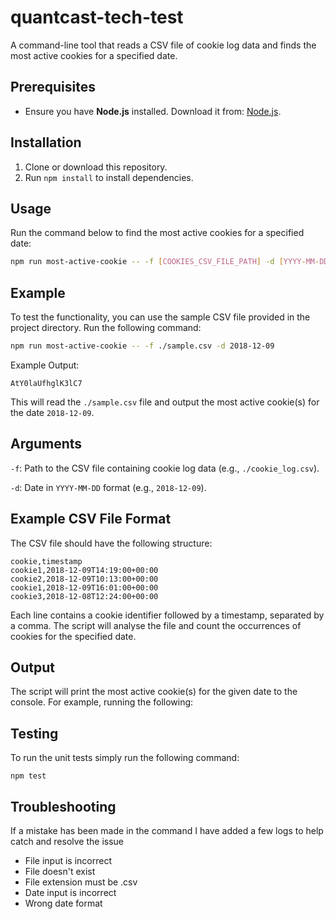 # quantcast-tech-test

A command-line tool that reads a CSV file of cookie log data and finds the most active cookies for a specified date.

## Prerequisites

- Ensure you have **Node.js** installed. Download it from: [Node.js](https://nodejs.org/en/download/package-manager).

## Installation

1. Clone or download this repository.
2. Run `npm install` to install dependencies.

## Usage

Run the command below to find the most active cookies for a specified date:

```bash
npm run most-active-cookie -- -f [COOKIES_CSV_FILE_PATH] -d [YYYY-MM-DD]
```

## Example

To test the functionality, you can use the sample CSV file provided in the project directory. Run the following command:

```bash
npm run most-active-cookie -- -f ./sample.csv -d 2018-12-09
```

Example Output:

```
AtY0laUfhglK3lC7
```

This will read the `./sample.csv` file and output the most active cookie(s) for the date `2018-12-09`.

## Arguments

`-f`: Path to the CSV file containing cookie log data (e.g., `./cookie_log.csv`).

`-d`: Date in `YYYY-MM-DD` format (e.g., `2018-12-09`).

## Example CSV File Format

The CSV file should have the following structure:

```
cookie,timestamp
cookie1,2018-12-09T14:19:00+00:00
cookie2,2018-12-09T10:13:00+00:00
cookie1,2018-12-09T16:01:00+00:00
cookie3,2018-12-08T12:24:00+00:00
```

Each line contains a cookie identifier followed by a timestamp, separated by a comma. The script will analyse the file and count the occurrences of cookies for the specified date.

## Output

The script will print the most active cookie(s) for the given date to the console. For example, running the following:

## Testing

To run the unit tests simply run the following command:

```
npm test
```

## Troubleshooting

If a mistake has been made in the command I have added a few logs to help catch and resolve the issue

- File input is incorrect
- File doesn't exist
- File extension must be .csv
- Date input is incorrect
- Wrong date format
